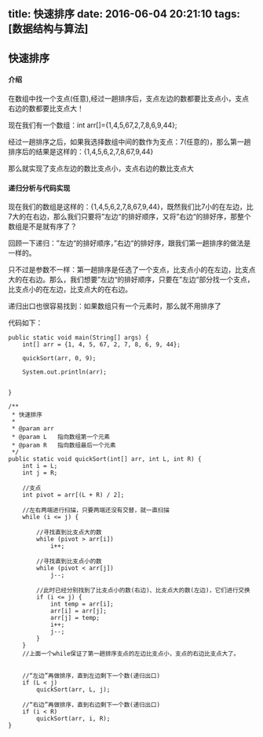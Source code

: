 title: 快速排序
date: 2016-06-04 20:21:10
tags: [数据结构与算法]
---
## 快速排序

#### 介绍

在数组中找一个支点(任意),经过一趟排序后，支点左边的数都要比支点小，支点右边的数都要比支点大！

现在我们有一个数组：int arr[]={1,4,5,67,2,7,8,6,9,44};

经过一趟排序之后，如果我选择数组中间的数作为支点：7(任意的)，那么第一趟排序后的结果是这样的：{1,4,5,6,2,7,8,67,9,44}

那么就实现了支点左边的数比支点小，支点右边的数比支点大

#### 递归分析与代码实现

现在我们的数组是这样的：{1,4,5,6,2,7,8,67,9,44}，既然我们比7小的在左边，比7大的在右边，那么我们只要将”左边“的排好顺序，又将”右边“的排好序，那整个数组是不是就有序了？

回顾一下递归：”左边“的排好顺序，”右边“的排好序，跟我们第一趟排序的做法是一样的。

只不过是参数不一样：第一趟排序是任选了一个支点，比支点小的在左边，比支点大的在右边。那么，我们想要”左边“的排好顺序，只要在”左边“部分找一个支点，比支点小的在左边，比支点大的在右边。

递归出口也很容易找到：如果数组只有一个元素时，那么就不用排序了

代码如下：

    public static void main(String[] args) {
        int[] arr = {1, 4, 5, 67, 2, 7, 8, 6, 9, 44};

        quickSort(arr, 0, 9);

        System.out.println(arr);


    }

    /**
     * 快速排序
     *
     * @param arr
     * @param L   指向数组第一个元素
     * @param R   指向数组最后一个元素
     */
    public static void quickSort(int[] arr, int L, int R) {
        int i = L;
        int j = R;

        //支点
        int pivot = arr[(L + R) / 2];

        //左右两端进行扫描，只要两端还没有交替，就一直扫描
        while (i <= j) {

            //寻找直到比支点大的数
            while (pivot > arr[i])
                i++;

            //寻找直到比支点小的数
            while (pivot < arr[j])
                j--;

            //此时已经分别找到了比支点小的数(右边)、比支点大的数(左边)，它们进行交换
            if (i <= j) {
                int temp = arr[i];
                arr[i] = arr[j];
                arr[j] = temp;
                i++;
                j--;
            }
        }
        //上面一个while保证了第一趟排序支点的左边比支点小，支点的右边比支点大了。


        //“左边”再做排序，直到左边剩下一个数(递归出口)
        if (L < j)
            quickSort(arr, L, j);

        //“右边”再做排序，直到右边剩下一个数(递归出口)
        if (i < R)
            quickSort(arr, i, R);
    }